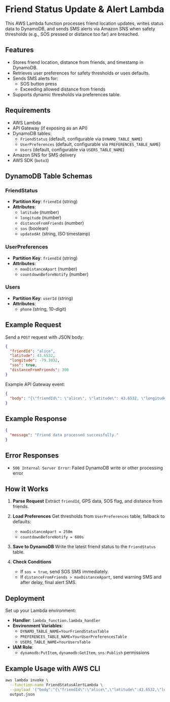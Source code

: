 # Friend Status Update & Alert Lambda

This AWS Lambda function processes friend location updates, writes status data to DynamoDB, and sends SMS alerts via Amazon SNS when safety thresholds (e.g., SOS pressed or distance too far) are breached.

## Features

- Stores friend location, distance from friends, and timestamp in DynamoDB.
- Retrieves user preferences for safety thresholds or uses defaults.
- Sends SMS alerts for:
    - SOS button press
    - Exceeding allowed distance from friends
- Supports dynamic thresholds via preferences table.

## Requirements

- AWS Lambda
- API Gateway (if exposing as an API)
- DynamoDB tables:
    - `FriendStatus` (default, configurable via `DYNAMO_TABLE_NAME`)
    - `UserPreferences` (default, configurable via `PREFERENCES_TABLE_NAME`)
    - `Users` (default, configurable via `USERS_TABLE_NAME`)
- Amazon SNS for SMS delivery
- AWS SDK (`boto3`)

## DynamoDB Table Schemas

### FriendStatus

- **Partition Key**: `friendId` (string)
- **Attributes**:
    - `latitude` (number)
    - `longitude` (number)
    - `distanceFromFriends` (number)
    - `sos` (boolean)
    - `updatedAt` (string, ISO timestamp)

### UserPreferences

- **Partition Key**: `friendId` (string)
- **Attributes**:
    - `maxDistanceApart` (number)
    - `countdownBeforeNotify` (number)

### Users

- **Partition Key**: `userId` (string)
- **Attributes**:
    - `phone` (string, 10-digit)

## Example Request

Send a `POST` request with JSON body:

```json
{
  "friendId": "alice",
  "latitude": 43.6532,
  "longitude": -79.3832,
  "sos": true,
  "distanceFromFriends": 300
}
```

Example API Gateway event:

```json
{
  "body": "{\"friendId\": \"alice\", \"latitude\": 43.6532, \"longitude\": -79.3832, \"sos\": true, \"distanceFromFriends\": 300}"
}
```

## Example Response

```json
{
  "message": "Friend data processed successfully."
}
```

## Error Responses

- `500 Internal Server Error`: Failed DynamoDB write or other processing error

## How it Works

1. **Parse Request**
   Extract `friendId`, GPS data, SOS flag, and distance from friends.

2. **Load Preferences**
   Get thresholds from `UserPreferences` table, fallback to defaults:
    - `maxDistanceApart = 250m`
    - `countdownBeforeNotify = 600s`

3. **Save to DynamoDB**
   Write the latest friend status to the `FriendStatus` table.

4. **Check Conditions**
    - If `sos = true`, send SOS SMS immediately.
    - If `distanceFromFriends > maxDistanceApart`, send warning SMS and after delay, final alert SMS.

## Deployment

Set up your Lambda environment:

- **Handler**: `lambda_function.lambda_handler`
- **Environment Variables**:
    - `DYNAMO_TABLE_NAME=YourFriendStatusTable`
    - `PREFERENCES_TABLE_NAME=YourUserPreferencesTable`
    - `USERS_TABLE_NAME=YourUsersTable`
- **IAM Role**:
    - `dynamodb:PutItem`, `dynamodb:GetItem`, `sns:Publish` permissions

## Example Usage with AWS CLI

```bash
aws lambda invoke \
  --function-name FriendStatusAlertLambda \
  --payload '{"body":"{\"friendId\":\"alice\",\"latitude\":43.6532,\"longitude\":-79.3832,\"sos\":true,\"distanceFromFriends\":300}"}' \
  output.json
```
